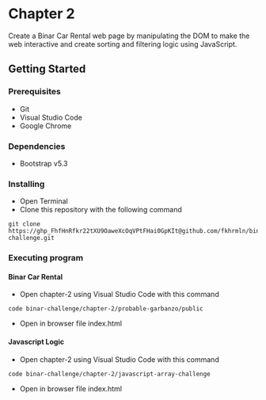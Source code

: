 # Chapter 2

Create a Binar Car Rental web page by manipulating the DOM to make the web interactive and create sorting and filtering logic using JavaScript.

## Getting Started

### Prerequisites

- Git
- Visual Studio Code
- Google Chrome

### Dependencies

- Bootstrap v5.3

### Installing

- Open Terminal
- Clone this repository with the following command

```
git clone https://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@github.com/fkhrmln/binar-challenge.git
```

### Executing program

#### Binar Car Rental

- Open chapter-2 using Visual Studio Code with this command

```
code binar-challenge/chapter-2/probable-garbanzo/public
```

- Open in browser file index.html

#### Javascript Logic

- Open chapter-2 using Visual Studio Code with this command

```
code binar-challenge/chapter-2/javascript-array-challenge
```

- Open in browser file index.html
